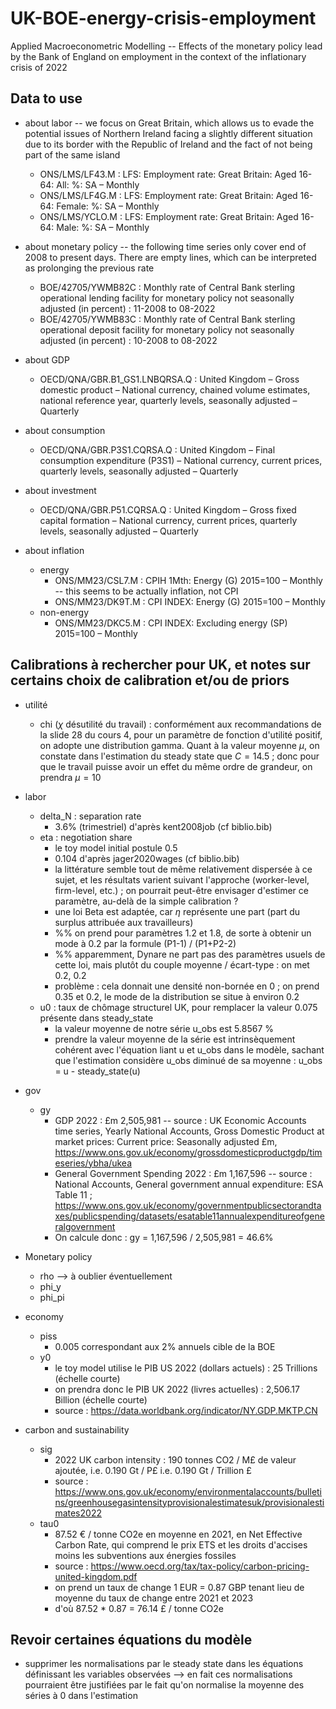 # UK-BOE-energy-crisis-employment
Applied Macroeconometric Modelling -- Effects of the monetary policy lead by the Bank of England on employment in the context of the inflationary crisis of 2022


## Data to use

- about labor -- we focus on Great Britain, which allows us to evade the potential issues of Northern Ireland facing a slightly different situation due to its border with the Republic of Ireland and the fact of not being part of the same island
    - ONS/LMS/LF43.M : LFS: Employment rate: Great Britain: Aged 16-64: All: %: SA – Monthly
    - ONS/LMS/LF4G.M : LFS: Employment rate: Great Britain: Aged 16-64: Female: %: SA – Monthly
    - ONS/LMS/YCLO.M : LFS: Employment rate: Great Britain: Aged 16-64: Male: %: SA – Monthly

- about monetary policy -- the following time series only cover end of 2008 to present days. There are empty lines, which can be interpreted as prolonging the previous rate
    - BOE/42705/YWMB82C : Monthly rate of Central Bank sterling operational lending facility for monetary policy not seasonally adjusted (in percent) : 11-2008 to 08-2022
    - BOE/42705/YWMB83C : Monthly rate of Central Bank sterling operational deposit facility for monetary policy not seasonally adjusted (in percent) : 10-2008 to 08-2022

- about GDP
    - OECD/QNA/GBR.B1_GS1.LNBQRSA.Q : United Kingdom – Gross domestic product – National currency, chained volume estimates, national reference year, quarterly levels, seasonally adjusted – Quarterly

- about consumption
    - OECD/QNA/GBR.P3S1.CQRSA.Q : United Kingdom – Final consumption expenditure (P3S1) – National currency, current prices, quarterly levels, seasonally adjusted – Quarterly

- about investment
    - OECD/QNA/GBR.P51.CQRSA.Q : United Kingdom – Gross fixed capital formation – National currency, current prices, quarterly levels, seasonally adjusted – Quarterly

- about inflation
    - energy
        - ONS/MM23/CSL7.M : CPIH 1Mth: Energy (G) 2015=100 – Monthly -- this seems to be actually inflation, not CPI
        - ONS/MM23/DK9T.M : CPI INDEX: Energy (G) 2015=100 – Monthly
    - non-energy
        - ONS/MM23/DKC5.M : CPI INDEX: Excluding energy (SP) 2015=100 – Monthly





## Calibrations à rechercher pour UK, et notes sur certains choix de calibration et/ou de priors
- utilité
    - chi ($\chi$ désutilité du travail) : conformément aux recommandations de la slide 28 du cours 4, pour un paramètre de fonction d'utilité positif, on adopte une distribution gamma. Quant à la valeur moyenne $\mu$, on constate dans l'estimation du steady state que $C = 14.5$ ; donc pour que le travail puisse avoir un effet du même ordre de grandeur, on prendra $\mu = 10$

- labor
    - delta_N : separation rate
        - 3.6% (trimestriel) d'après kent2008job (cf biblio.bib)
    - eta : negotiation share
        - le toy model initial postule 0.5
        - 0.104 d'après jager2020wages (cf biblio.bib)
        - la littérature semble tout de même relativement dispersée à ce sujet, et les résultats varient suivant l'approche (worker-level, firm-level, etc.) ; on pourrait peut-être envisager d'estimer ce paramètre, au-delà de la simple calibration ?
        - une loi Beta est adaptée, car $\eta$ représente une part (part du surplus attribuée aux travailleurs)
        - %% on prend pour paramètres 1.2 et 1.8, de sorte à obtenir un mode à 0.2 par la formule (P1-1) / (P1+P2-2)
        - %% apparemment, Dynare ne part pas des paramètres usuels de cette loi, mais plutôt du couple moyenne / écart-type : on met 0.2, 0.2
        - problème : cela donnait une densité non-bornée en 0 ; on prend 0.35 et 0.2, le mode de la distribution se situe à environ 0.2
    - u0 : taux de chômage structurel UK, pour remplacer la valeur 0.075 présente dans steady_state
        - la valeur moyenne de notre série u_obs est 5.8567 %
        - prendre la valeur moyenne de la série est intrinsèquement cohérent avec l'équation liant u et u_obs dans le modèle, sachant que l'estimation considère u_obs diminué de sa moyenne : u_obs = u - steady_state(u)

- gov
    - gy
        - GDP 2022 : £m 2,505,981 -- source : UK Economic Accounts time series, Yearly National Accounts, Gross Domestic Product at market prices: Current price: Seasonally adjusted £m, https://www.ons.gov.uk/economy/grossdomesticproductgdp/timeseries/ybha/ukea
        - General Government Spending 2022 : £m 1,167,596 -- source : National Accounts, General government annual expenditure: ESA Table 11 ; https://www.ons.gov.uk/economy/governmentpublicsectorandtaxes/publicspending/datasets/esatable11annualexpenditureofgeneralgovernment
        - On calcule donc : gy = 1,167,596 / 2,505,981 = 46.6%
    

- Monetary policy
    - rho --> à oublier éventuellement
    - phi_y
    - phi_pi

- economy
    - piss
        - 0.005 correspondant aux 2% annuels cible de la BOE
    - y0
        - le toy model utilise le PIB US 2022 (dollars actuels) : 25 Trillions (échelle courte)
        - on prendra donc le PIB UK 2022 (livres actuelles) : 2,506.17 Billion (échelle courte)
        - source : https://data.worldbank.org/indicator/NY.GDP.MKTP.CN

- carbon and sustainability
    - sig
        - 2022 UK carbon intensity : 190 tonnes CO2 / M£ de valeur ajoutée, i.e. 0.190 Gt / P£ i.e. 0.190 Gt / Trillion £
        - source : https://www.ons.gov.uk/economy/environmentalaccounts/bulletins/greenhousegasintensityprovisionalestimatesuk/provisionalestimates2022
    - tau0
        - 87.52 € / tonne CO2e en moyenne en 2021, en Net Effective Carbon Rate, qui comprend le prix ETS et les droits d'accises moins les subventions aux énergies fossiles
        - source : https://www.oecd.org/tax/tax-policy/carbon-pricing-united-kingdom.pdf
        - on prend un taux de change 1 EUR = 0.87 GBP tenant lieu de moyenne du taux de change entre 2021 et 2023
        - d'où 87.52 * 0.87 = 76.14 £ / tonne CO2e


## Revoir certaines équations du modèle
- supprimer les normalisations par le steady state dans les équations définissant les variables observées
--> en fait ces normalisations pourraient être justifiées par le fait qu'on normalise la moyenne des séries à 0 dans l'estimation
